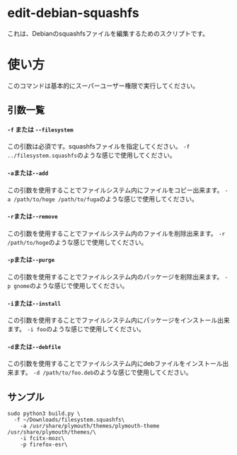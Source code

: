 # edit-debian-squashfs
これは、Debianのsquashfsファイルを編集するためのスクリプトです。
# 使い方
このコマンドは基本的にスーパーユーザー権限で実行してください。
## 引数一覧
#### `-f` または `--filesystem`
この引数は必須です。squashfsファイルを指定してください。
`-f ../filesystem.squashfs`のような感じで使用してください。
#### `-a`または`--add`
この引数を使用することでファイルシステム内にファイルをコピー出来ます。
`-a /path/to/hoge /path/to/fuga`のような感じで使用してください。
#### `-r`または`--remove`
この引数を使用することでファイルシステム内のファイルを削除出来ます。
`-r /path/to/hoge`のような感じで使用してください。
#### `-p`または`--purge`
この引数を使用することでファイルシステム内のパッケージを削除出来ます。
`-p gnome`のような感じで使用してください。
#### `-i`または`--install`
この引数を使用することでファイルシステム内にパッケージをインストール出来ます。
`-i foo`のような感じで使用してください。
#### `-d`または`--debfile`
この引数を使用することでファイルシステム内にdebファイルをインストール出来ます。
`-d /path/to/foo.deb`のような感じで使用してください。
## サンプル
~~~
sudo python3 build.py \
  -f ~/Downloads/filesystem.squashfs\
	-a /usr/share/plymouth/themes/plymouth-theme /usr/share/plymouth/themes/\
	-i fcitx-mozc\
	-p firefox-esr\
~~~
